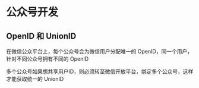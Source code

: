 # 公众号开发

## OpenID 和 UnionID

在微信公众平台上，每个公众号会为微信用户分配唯一的 OpenID，同一个用户，针对不同公众号拥有不同的 OpenID

多个公众号如果想共享用户ID，则必须转至微信开放平台，绑定多个公众号，这样才能获取统一的 UnionID

